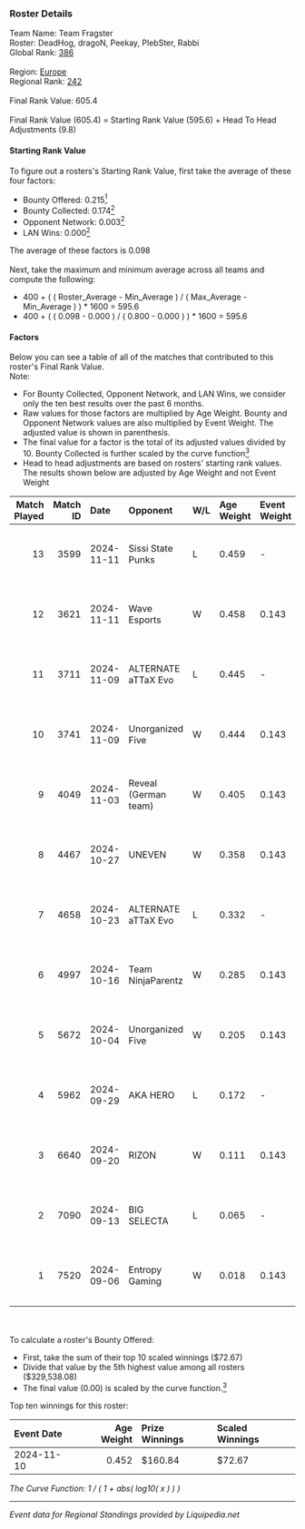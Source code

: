 ### Roster Details<br />
Team Name: Team Fragster<br />
Roster: DeadHog, dragoN, Peekay, PlebSter, Rabbi<br />
Global Rank: [386](../standings_global.md)<br />
<br />
Region: [Europe]( ../standings_europe.md)<br />
Regional Rank: [242]( ../standings_europe.md)<br />
<br />
Final Rank Value:  605.4<br />
<br />
Final Rank Value (605.4) = Starting Rank Value (595.6) + Head To Head Adjustments (9.8)<br />

#### Starting Rank Value<br />
To figure out a rosters's Starting Rank Value, first take the average of these four factors:<br />
- Bounty Offered: 0.215[<sup>1</sup>](#table2)
- Bounty Collected: 0.174[<sup>2</sup>](#table1)
- Opponent Network: 0.003[<sup>2</sup>](#table1)
- LAN Wins: 0.000[<sup>2</sup>](#table1)

The average of these factors is 0.098<br />
<br />
Next, take the maximum and minimum average across all teams and compute the following:<br />
- 400 + ( ( Roster_Average - Min_Average ) / ( Max_Average - Min_Average ) ) * 1600 = 595.6
- 400 + ( ( 0.098 - 0.000 ) / ( 0.800 - 0.000 ) ) * 1600 = 595.6


#### Factors<br />
Below you can see a table of all of the matches that contributed to this roster's Final Rank Value.<br />
Note:<br />

- For Bounty Collected, Opponent Network, and LAN Wins, we consider only the ten best results over the past 6 months.
- Raw values for those factors are multiplied by Age Weight. Bounty and Opponent Network values are also multiplied by Event Weight. The adjusted value is shown in parenthesis.
- The final value for a factor is the total of its adjusted values divided by 10. Bounty Collected is further scaled by the curve function[<sup>3</sup>](#curveFunction)
- Head to head adjustments are based on rosters' starting rank values. The results shown below are adjusted by Age Weight and not Event Weight
<span id="table1"></span><br />


| Match Played | Match ID | Date       | Opponent             | W/L | Age Weight | Event Weight | Bounty Collected | Opponent Network | LAN Wins  | H2H Adj. | Roster                                   |
| -: | -: | :- | :- | :- | :- | :- | :- | :- | :- | -: | :- |
|           13 |     3599 | 2024-11-11 | Sissi State Punks    | L   | 0.459      | -            | -                | -                | -         |    -7.62 | DeadHog, dragoN, Peekay, PlebSter, Rabbi |
|           12 |     3621 | 2024-11-11 | Wave Esports         | W   | 0.458      | 0.143        | 0.002 (0.000)    | 0.110 (0.007)    | 0 (0.000) |     7.77 | DeadHog, dragoN, Neru, Peekay, PlebSter  |
|           11 |     3711 | 2024-11-09 | ALTERNATE aTTaX Evo  | L   | 0.445      | -            | -                | -                | -         |    -6.67 | DeadHog, dragoN, Peekay, PlebSter, Rabbi |
|           10 |     3741 | 2024-11-09 | Unorganized Five     | W   | 0.444      | 0.143        | 0.000 (0.000)    | 0.066 (0.004)    | 0 (0.000) |     6.42 | DeadHog, dragoN, Peekay, PlebSter, Rabbi |
|            9 |     4049 | 2024-11-03 | Reveal (German team) | W   | 0.405      | 0.143        | 0.001 (0.000)    | 0.187 (0.011)    | 0 (0.000) |     7.10 | DeadHog, dragoN, Peekay, PlebSter, Rabbi |
|            8 |     4467 | 2024-10-27 | UNEVEN               | W   | 0.358      | 0.143        | 0.000 (0.000)    | 0.008 (0.000)    | 0 (0.000) |     3.58 | DeadHog, dragoN, Peekay, PlebSter, Rabbi |
|            7 |     4658 | 2024-10-23 | ALTERNATE aTTaX Evo  | L   | 0.332      | -            | -                | -                | -         |    -5.08 | DeadHog, dragoN, Peekay, PlebSter, Rabbi |
|            6 |     4997 | 2024-10-16 | Team NinjaParentz    | W   | 0.285      | 0.143        | 0.000 (0.000)    | 0.035 (0.001)    | 0 (0.000) |     4.04 | DeadHog, dragoN, Peekay, PlebSter, Rabbi |
|            5 |     5672 | 2024-10-04 | Unorganized Five     | W   | 0.205      | 0.143        | 0.000 (0.000)    | 0.066 (0.002)    | 0 (0.000) |     3.02 | DeadHog, dragoN, Peekay, PlebSter, Rabbi |
|            4 |     5962 | 2024-09-29 | AKA HERO             | L   | 0.172      | -            | -                | -                | -         |    -2.75 | DeadHog, dragoN, Peekay, PlebSter, Rabbi |
|            3 |     6640 | 2024-09-20 | RIZON                | W   | 0.111      | 0.143        | 0.000 (0.000)    | 0.000 (0.000)    | 0 (0.000) |     0.88 | DeadHog, dragoN, Peekay, PlebSter, Rabbi |
|            2 |     7090 | 2024-09-13 | BIG SELECTA          | L   | 0.065      | -            | -                | -                | -         |    -1.10 | DeadHog, dragoN, Peekay, PlebSter, Rabbi |
|            1 |     7520 | 2024-09-06 | Entropy Gaming       | W   | 0.018      | 0.143        | 0.000 (0.000)    | 0.049 (0.000)    | 0 (0.000) |     0.26 | DeadHog, dragoN, Peekay, PlebSter, Rabbi |

<br />
<span id="table2"></span><br />
To calculate a roster's Bounty Offered:<br />

- First, take the sum of their top 10 scaled winnings ($72.67)
- Divide that value by the 5th highest value among all rosters ($329,538.08)
- The final value (0.00) is scaled by the curve function.[<sup>3</sup>](#curveFunction)

Top ten winnings for this roster:<br />

| Event Date | Age Weight | Prize Winnings | Scaled Winnings |
| :- | -: | :- | :- |
| 2024-11-10 |      0.452 | $160.84        | $72.67          |


<span id="curveFunction"></span>_The Curve Function: 1 / ( 1 + abs( log10( x ) ) )_<br />

---
_Event data for Regional Standings provided by Liquipedia.net_<br />

